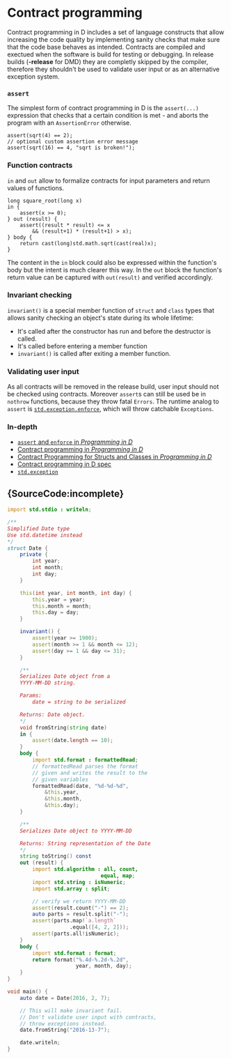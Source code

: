 # Contract programming

Contract programming in D includes a set of language constructs that allow increasing the code quality 
by implementing sanity checks that make sure that the code base behaves as intended. 
Contracts are compiled and exectued when the software is build for testing or debugging. 
In release builds (**-release** for DMD) they are completly skipped by the compiler,
therefore they shouldn't be used to validate user input or as an alternative exception system.

### `assert`

The simplest form of contract programming in D is
the `assert(...)` expression that checks that a certain
condition is met - and aborts the program with
an `AssertionError` otherwise.

    assert(sqrt(4) == 2);
    // optional custom assertion error message
    assert(sqrt(16) == 4, "sqrt is broken!");

### Function contracts

`in` and `out` allow to formalize contracts for input
parameters and return values of functions.

    long square_root(long x)
    in {
        assert(x >= 0);
    } out (result) {
        assert((result * result) <= x
            && (result+1) * (result+1) > x);
    } body {
        return cast(long)std.math.sqrt(cast(real)x);
    }

The content in the `in` block could also be expressed
within the function's body but the intent is much clearer
this way. In the `out` block the function's return
value can be captured with `out(result)` and
verified accordingly.

### Invariant checking

`invariant()` is a special member function of `struct`
and `class` types that allows sanity checking an object's
state during its whole lifetime:

* It's called after the constructor has run and before
  the destructor is called.
* It's called before entering a member function
* `invariant()` is called after exiting a member
  function.

### Validating user input

As all contracts will be removed in the release build, user input should not
be checked using contracts. Moreover `assert`s can still be used be in
`nothrow` functions, because they throw fatal `Errors`.
The runtime analog to `assert` is [`std.exception.enforce`](https://dlang.org/phobos/std_exception.html#.enforce),
which will throw catchable `Exceptions`.

### In-depth

- [`assert` and `enforce` in _Programming in D_](http://ddili.org/ders/d.en/assert.html)
- [Contract programming in _Programming in D_](http://ddili.org/ders/d.en/contracts.html)
- [Contract Programming for Structs and Classes in _Programming in D_](http://ddili.org/ders/d.en/invariant.html)
- [Contract programming in D spec](https://dlang.org/spec/contracts.html)
- [`std.exception`](https://dlang.org/phobos/std_exception.html)

## {SourceCode:incomplete}

```d
import std.stdio : writeln;

/**
Simplified Date type
Use std.datetime instead
*/
struct Date {
    private {
        int year;
        int month;
        int day;
    }

    this(int year, int month, int day) {
        this.year = year;
        this.month = month;
        this.day = day;
    }

    invariant() {
        assert(year >= 1900);
        assert(month >= 1 && month <= 12);
        assert(day >= 1 && day <= 31);
    }

    /**
    Serializes Date object from a
    YYYY-MM-DD string.

    Params:
        date = string to be serialized

    Returns: Date object.
    */
    void fromString(string date)
    in {
        assert(date.length == 10);
    }
    body {
        import std.format : formattedRead;
        // formattedRead parses the format
        // given and writes the result to the
        // given variables
        formattedRead(date, "%d-%d-%d",
            &this.year,
            &this.month,
            &this.day);
    }

    /**
    Serializes Date object to YYYY-MM-DD

    Returns: String representation of the Date
    */
    string toString() const
    out (result) {
        import std.algorithm : all, count,
                              equal, map;
        import std.string : isNumeric;
        import std.array : split;

        // verify we return YYYY-MM-DD
        assert(result.count("-") == 2);
        auto parts = result.split("-");
        assert(parts.map!`a.length`
                    .equal([4, 2, 2]));
        assert(parts.all!isNumeric);
    }
    body {
        import std.format : format;
        return format("%.4d-%.2d-%.2d",
                      year, month, day);
    }
}

void main() {
    auto date = Date(2016, 2, 7);

    // This will make invariant fail.
    // Don't validate user input with contracts,
    // throw exceptions instead.
    date.fromString("2016-13-7");

    date.writeln;
}
```
